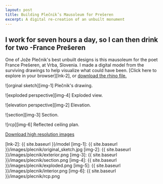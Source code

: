 ```yaml
---
layout: post
title: Building Plečnik’s Mausoleum for Prešeren
excerpt: A digital re-creation of an unbuilt monument
---
```


## I work for seven hours a day, so I can then drink for two -France Prešeren

One of Jože Plečnik's best unbuilt designs is this mausoleum for the poet France Prešeren, at Vrba, Slovenia. I made a digital model from the surviving drawings to help visualize what could have been. [Click here to explore in your browser][lnk-2], or [download the rhino file.][lnk-1]

![orginal sketch][img-1]
Plečnik's drawing.

![exploded perspective][img-4]
Exploded view.

![elevation perspective][img-2]
Elevation.

![section][img-3]
Section.

![rcp][img-6]
Reflected ceiling plan.

[Download high resolution images][lnk-1]

[lnk-1]: https://drive.google.com/folderview?id=0B3fdHD1DBpRNUkNuV09teUdjZHc&usp=sharing
[lnk-2]: {{ site.baseurl }}/model
[img-1]: {{ site.baseurl }}/images/plecnik/original_sketch.jpg
[img-2]: {{ site.baseurl }}/images/plecnik/exterior.png
[img-3]: {{ site.baseurl }}/images/plecnik/section.png
[img-4]: {{ site.baseurl }}/images/plecnik/exploded.png
[img-5]: {{ site.baseurl }}/images/plecnik/interior.png
[img-6]: {{ site.baseurl }}/images/plecnik/rcp.png
